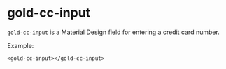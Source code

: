 # gold-cc-input

`gold-cc-input` is a Material Design field for entering a credit card number.

Example:

    <gold-cc-input></gold-cc-input>
